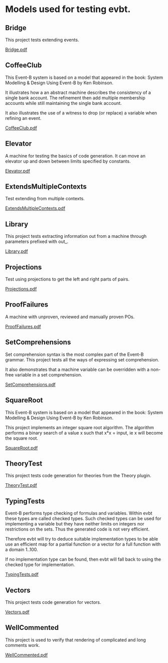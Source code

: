 # Models used for testing evbt.

## Bridge
This project tests extending events.

[Bridge.pdf](Bridge.pdf)

## CoffeeClub
This Event-B system is based on a model that appeared in the book:
System Modelling & Design Using Event-B by Ken Robinson.

It illustrates how a an abstract machine describes
the consistency of a single bank account. The refinement
then add multiple membership accounts while still
maintaining the single bank account.

It also illustrates the use of a witness to drop (or replace)
a variable when refining an event.


[CoffeeClub.pdf](CoffeeClub.pdf)

## Elevator
A machine for testing the basics of code generation.
It can move an elevator up and down between limits
specified by constants.

[Elevator.pdf](Elevator.pdf)

## ExtendsMultipleContexts
Test extending from multiple contexts.

[ExtendsMultipleContexts.pdf](ExtendsMultipleContexts.pdf)

## Library
This project tests extracting information out
from a machine through parameters prefixed with out_.

[Library.pdf](Library.pdf)

## Projections
Test using projections to get the left and right parts of pairs.

[Projections.pdf](Projections.pdf)

## ProofFailures
A machine with unproven, reviewed and manually proven POs.

[ProofFailures.pdf](ProofFailures.pdf)

## SetComprehensions
Set comprehension syntax is the most complex part of the Event-B grammar.
This project tests all the ways of expressing set comprehension.

It also demonstrates that a machine variable can be overridden with
a non-free variable in a set comprehension.

[SetComprehensions.pdf](SetComprehensions.pdf)

## SquareRoot
This Event-B system is based on a model that appeared in the book:
System Modelling & Design Using Event-B by Ken Robinson.

This project implements an integer square root algorithm. The
algorithm performs a binary search of a value x such that
x*x = input, ie x will become the square root.


[SquareRoot.pdf](SquareRoot.pdf)

## TheoryTest
This project tests code generation for theories from the Theory plugin.


[TheoryTest.pdf](TheoryTest.pdf)

## TypingTests
Event-B performs type checking of formulas and variables. Within evbt
these types are called checked types. Such checked types can be used for
implementing a variable but they have neither limits on integers nor
restrictions on the sets. Thus the generated code is not very efficient.

Therefore evbt will try to deduce suitable implementation types to be
able use an efficient map for a partial function or a vector for a
full function with a domain 1..100.

If no implementation type can be found, then evbt will fall back
to using the checked type for implementation.

[TypingTests.pdf](TypingTests.pdf)

## Vectors
This project tests code generation for vectors.

[Vectors.pdf](Vectors.pdf)

## WellCommented
This project is used to verify that rendering of complicated and long comments work.

[WellCommented.pdf](WellCommented.pdf)

